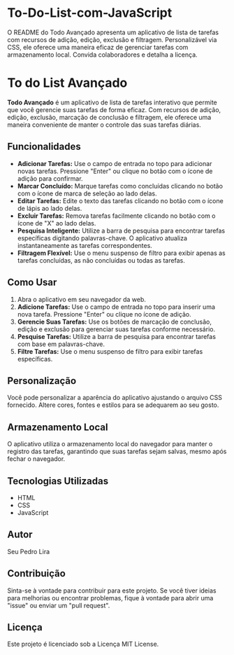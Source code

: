 # To-Do-List-com-JavaScript
O README do Todo Avançado apresenta um aplicativo de lista de tarefas com recursos de adição, edição, exclusão e filtragem. Personalizável via CSS, ele oferece uma maneira eficaz de gerenciar tarefas com armazenamento local. Convida colaboradores e detalha a licença.

# **To do List Avançado**

**Todo Avançado** é um aplicativo de lista de tarefas interativo que permite que você gerencie suas tarefas de forma eficaz. Com recursos de adição, edição, exclusão, marcação de conclusão e filtragem, ele oferece uma maneira conveniente de manter o controle das suas tarefas diárias.

## **Funcionalidades**

- **Adicionar Tarefas:** Use o campo de entrada no topo para adicionar novas tarefas. Pressione "Enter" ou clique no botão com o ícone de adição para confirmar.
- **Marcar Concluído:** Marque tarefas como concluídas clicando no botão com o ícone de marca de seleção ao lado delas.
- **Editar Tarefas:** Edite o texto das tarefas clicando no botão com o ícone de lápis ao lado delas.
- **Excluir Tarefas:** Remova tarefas facilmente clicando no botão com o ícone de "X" ao lado delas.
- **Pesquisa Inteligente:** Utilize a barra de pesquisa para encontrar tarefas específicas digitando palavras-chave. O aplicativo atualiza instantaneamente as tarefas correspondentes.
- **Filtragem Flexível:** Use o menu suspenso de filtro para exibir apenas as tarefas concluídas, as não concluídas ou todas as tarefas.

## **Como Usar**

1. Abra o aplicativo em seu navegador da web.
2. **Adicione Tarefas:** Use o campo de entrada no topo para inserir uma nova tarefa. Pressione "Enter" ou clique no ícone de adição.
3. **Gerencie Suas Tarefas:** Use os botões de marcação de conclusão, edição e exclusão para gerenciar suas tarefas conforme necessário.
4. **Pesquise Tarefas:** Utilize a barra de pesquisa para encontrar tarefas com base em palavras-chave.
5. **Filtre Tarefas:** Use o menu suspenso de filtro para exibir tarefas específicas.

## **Personalização**

Você pode personalizar a aparência do aplicativo ajustando o arquivo CSS fornecido. Altere cores, fontes e estilos para se adequarem ao seu gosto.

## **Armazenamento Local**

O aplicativo utiliza o armazenamento local do navegador para manter o registro das tarefas, garantindo que suas tarefas sejam salvas, mesmo após fechar o navegador.

## **Tecnologias Utilizadas**

- HTML
- CSS
- JavaScript

## **Autor**

Seu Pedro Lira

## **Contribuição**

Sinta-se à vontade para contribuir para este projeto. Se você tiver ideias para melhorias ou encontrar problemas, fique à vontade para abrir uma "issue" ou enviar um "pull request".

## **Licença**

Este projeto é licenciado sob a Licença MIT License.
